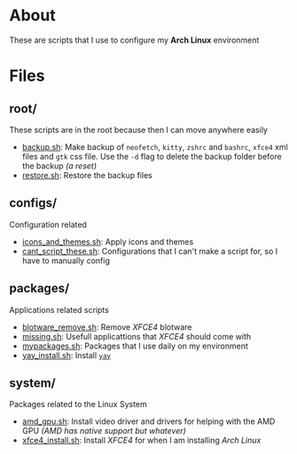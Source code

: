 # About
These are scripts that I use to configure my **Arch Linux** environment


# Files
## root/
These scripts are in the root because then I can move anywhere easily

- [backup.sh](backup.sh): Make backup of `neofetch`, `kitty`, `zshrc` and `bashrc`, `xfce4` xml files and `gtk` css file. Use the `-d` flag to delete the backup folder before the backup *(a reset)*
- [restore.sh](restore.sh): Restore the backup files

## configs/
Configuration related

- [icons_and_themes.sh](configs/icons_and_themes.sh): Apply icons and themes
- [cant_script_these.sh](configs/cant_script_these.sh): Configurations that I can't make a script for, so I have to manually config

## packages/
Applications related scripts

- [blotware_remove.sh](configs/blotware_remove.sh): Remove *XFCE4* blotware
- [missing.sh](configs/missing.sh): Usefull applicattions that *XFCE4* should come with
- [mypackages.sh](configs/mypackages.sh): Packages that I use daily on my environment
- [yay_install.sh](configs/yay_install.sh): Install [`yay`](https://github.com/Jguer/yay)

## system/
Packages related to the Linux System

- [amd_gpu.sh](system/amd_gpu.sh): Install video driver and drivers for helping with the AMD GPU *(AMD has native support but whatever)*
- [xfce4_install.sh](system/amd_gpu.sh): Install *XFCE4* for when I am installing *Arch Linux*


